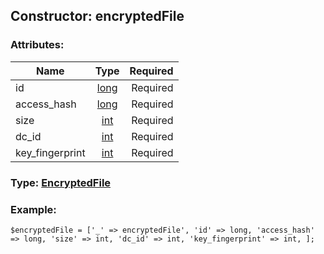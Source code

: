 ## Constructor: encryptedFile  

### Attributes:

| Name     |    Type       | Required |
|----------|:-------------:|---------:|
|id|[long](../types/long.md) | Required|
|access\_hash|[long](../types/long.md) | Required|
|size|[int](../types/int.md) | Required|
|dc\_id|[int](../types/int.md) | Required|
|key\_fingerprint|[int](../types/int.md) | Required|


### Type: [EncryptedFile](../types/EncryptedFile.md)

### Example:


```
$encryptedFile = ['_' => encryptedFile', 'id' => long, 'access_hash' => long, 'size' => int, 'dc_id' => int, 'key_fingerprint' => int, ];
```